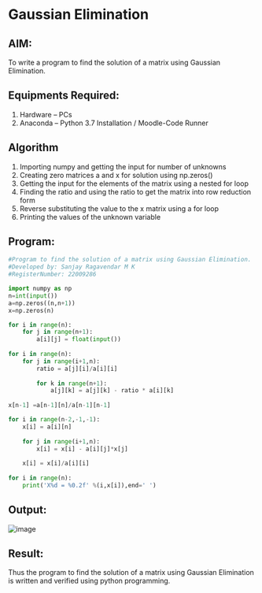 # Gaussian Elimination

## AIM:
To write a program to find the solution of a matrix using Gaussian Elimination.

## Equipments Required:
1. Hardware – PCs
2. Anaconda – Python 3.7 Installation / Moodle-Code Runner

## Algorithm
1. Importing numpy and getting the input for number of unknowns
2. Creating zero matrices a and x for solution using np.zeros() 
3. Getting the input for the elements of the matrix using a nested for loop
4. Finding the ratio and using the ratio to get the matrix into row reduction form
5. Reverse substituting the value to the x matrix using a for loop
6. Printing the values of the unknown variable
## Program:
```py
#Program to find the solution of a matrix using Gaussian Elimination.
#Developed by: Sanjay Ragavendar M K
#RegisterNumber: 22009286

import numpy as np
n=int(input())
a=np.zeros((n,n+1))
x=np.zeros(n)

for i in range(n):
    for j in range(n+1):
        a[i][j] = float(input())
        
for i in range(n):
    for j in range(i+1,n):
        ratio = a[j][i]/a[i][i]
        
        for k in range(n+1):
            a[j][k] = a[j][k] - ratio * a[i][k]
            
x[n-1] =a[n-1][n]/a[n-1][n-1]

for i in range(n-2,-1,-1):
    x[i] = a[i][n]
    
    for j in range(i+1,n):
        x[i] = x[i] - a[i][j]*x[j]
        
    x[i] = x[i]/a[i][i]
    
for i in range(n):
    print('X%d = %0.2f' %(i,x[i]),end=' ')
```

## Output:
![image](https://user-images.githubusercontent.com/91368803/214783265-1fca871b-28c6-459f-ba38-cc4e9bab0675.png)

## Result:
Thus the program to find the solution of a matrix using Gaussian Elimination is written and verified using python programming.

